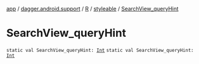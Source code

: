 [app](../../../index.md) / [dagger.android.support](../../index.md) / [R](../index.md) / [styleable](index.md) / [SearchView_queryHint](./-search-view_query-hint.md)

# SearchView_queryHint

`static val SearchView_queryHint: `[`Int`](https://kotlinlang.org/api/latest/jvm/stdlib/kotlin/-int/index.html)
`static val SearchView_queryHint: `[`Int`](https://kotlinlang.org/api/latest/jvm/stdlib/kotlin/-int/index.html)